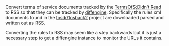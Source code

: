 Convert terms of service documents tracked by the [TermsOfS;Didn't
Read](https://tosdr.org) to RSS so that they can be tracked by
[diffengine](https://github.com/docnow/diffengine). Specifically the rules xml
documents found in the
[tosdr/tosback2](https://github.com/tosdr/tosback2/tree/master/rules) project
are downloaded parsed and written out as RSS.

Converting the rules to RSS may seem like a step backwards but it is just a
necessary step to get a diffengine instance to monitor the URLs it contains.

